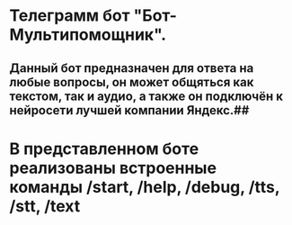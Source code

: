 # Телеграмм бот "Бот-Мультипомощник".
## Данный бот предназначен для ответа на любые вопросы, он может общяться как текстом, так и аудио, а также он подключён к нейросети лучшей компании Яндекс.##
# В представленном боте реализованы встроенные команды /start, /help, /debug, /tts, /stt, /text #

